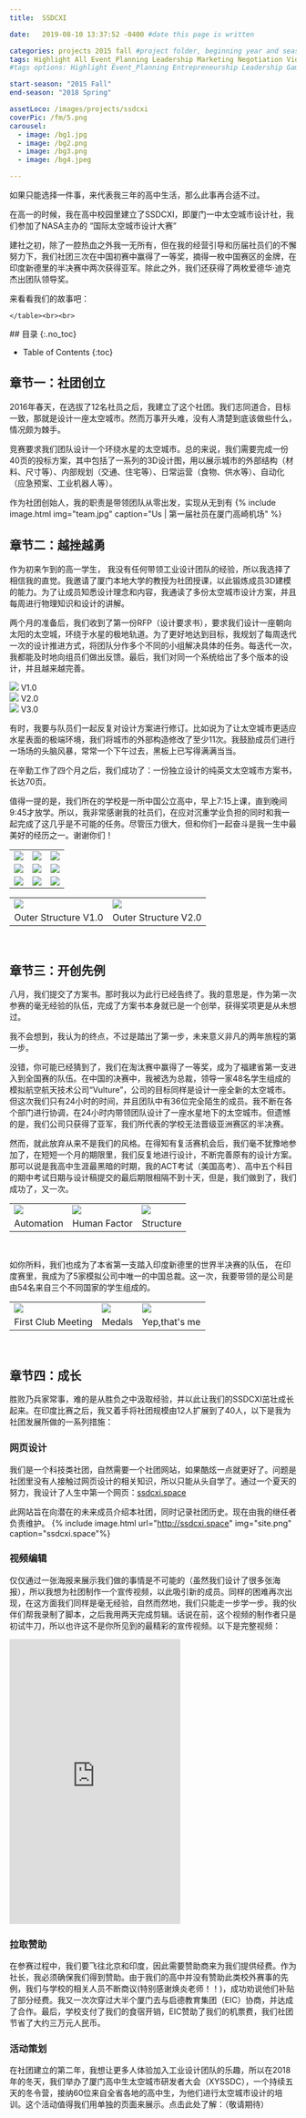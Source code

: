 ```yaml
---
title:  SSDCXI

date:   2019-08-10 13:37:52 -0400 #date this page is written

categories: projects 2015 fall #project folder, beginning year and season
tags: Highlight All Event_Planning Leadership Marketing Negotiation Video_Editing Web_Design
#tags options: Highlight Event_Planning Entrepreneurship Leadership Game_Design Marketing Negotiation Video_Editing Web_Design

start-season: "2015 Fall"
end-season: "2018 Spring"

assetLoco: /images/projects/ssdcxi
coverPic: /fm/5.png
carousel:
  - image: /bg1.jpg
  - image: /bg2.png
  - image: /bg3.png
  - image: /bg4.jpeg

---
```




如果只能选择一件事，来代表我三年的高中生活，那么此事再合适不过。

在高一的时候，我在高中校园里建立了SSDCXI，即厦门一中太空城市设计社，我们参加了NASA主办的 “国际太空城市设计大赛”

建社之初，除了一腔热血之外我一无所有，但在我的经营引导和历届社员们的不懈努力下，我们社团三次在中国初赛中赢得了一等奖，摘得一枚中国赛区的金牌，在印度新德里的半决赛中两次获得亚军。除此之外，我们还获得了两枚爱德华·迪克杰出团队领导奖。

来看看我们的故事吧：
<!--break-->

<p>
    <table class="text-center">
        <tr>
            <td><a href="/images/projects/ssdcxi/fm/1-min.jpg"> <img src="/images/projects/ssdcxi/fm/1-min.jpg" class="w-100"></a></td>
            <td><a href="/images/projects/ssdcxi/fm/2-min.jpg"> <img src="/images/projects/ssdcxi/fm/2-min.jpg" class="w-100"></a></td>
            <td><a href="/images/projects/ssdcxi/fm/3-min.jpg"> <img src="/images/projects/ssdcxi/fm/3-min.jpg" class="w-100"></a></td>
        </tr>
        <tr>
            <td><a href="/images/projects/ssdcxi/fm/4-min.jpg"> <img src="/images/projects/ssdcxi/fm/4-min.jpg" class="w-100"></a></td>
            <td><a href="/images/projects/ssdcxi/fm/5.png"> <img src="/images/projects/ssdcxi/fm/5.png" class="w-100"></a></td>
            <td><a href="/images/projects/ssdcxi/fm/6-min.jpg"> <img src="/images/projects/ssdcxi/fm/6-min.jpg" class="w-100"></a></td>
        </tr>
        <tr>
            <td><a href="/images/projects/ssdcxi/fm/7-min.jpg"> <img src="/images/projects/ssdcxi/fm/7-min.jpg" class="w-100"></a></td>
            <td><a href="/images/projects/ssdcxi/fm/8-min.jpg"> <img src="/images/projects/ssdcxi/fm/8-min.jpg" class="w-100"></a></td>
            <td><a href="/images/projects/ssdcxi/fm/9-min.jpg"> <img src="/images/projects/ssdcxi/fm/9-min.jpg" class="w-100"></a></td>
        </tr>

    </table><br><br>
</p>
## 目录
{:.no_toc}

* Table of Contents
{:toc}

## 章节一：社团创立

2016年春天，在选拔了12名社员之后，我建立了这个社团。我们志同道合，目标一致，那就是设计一座太空城市。然而万事开头难，没有人清楚到底该做些什么，情况颇为棘手。

竞赛要求我们团队设计一个环绕水星的太空城市。总的来说，我们需要完成一份40页的投标方案，其中包括了一系列的3D设计图，用以展示城市的外部结构（材料、尺寸等）、内部规划（交通、住宅等）、日常运营（食物、供水等）、自动化（应急预案、工业机器人等）。

作为社团创始人，我的职责是带领团队从零出发，实现从无到有
{% include image.html img="team.jpg" caption="Us | 第一届社员在厦门高崎机场" %}

## 章节二：越挫越勇

作为初来乍到的高一学生， 我没有任何带领工业设计团队的经验，所以我选择了相信我的直觉。我邀请了厦门本地大学的教授为社团授课，以此锻炼成员3D建模的能力。为了让成员知悉设计理念和内容，我通读了多份太空城市设计方案，并且每周进行物理知识和设计的讲解。

两个月的准备后，我们收到了第一份RFP（设计要求书），要求我们设计一座朝向太阳的太空城，环绕于水星的极地轨道。为了更好地达到目标，我规划了每周迭代一次的设计推进方式，将团队分作多个不同的小组解决具体的任务。每迭代一次，我都能及时地向组员们做出反馈。最后，我们对同一个系统给出了多个版本的设计，并且越来越完善。

<div class="row text-center">
    <div class="col-4">
        <a href="/images/projects/ssdcxi/overall1.JPG"> <img src="/images/projects/ssdcxi/overall1.JPG" class="w-100"></a>
        V1.0
    </div>
    <div class="col-4">
        <a href="/images/projects/ssdcxi/overall2.png"> <img src="/images/projects/ssdcxi/overall2.png" class="w-100"></a>
        V2.0
    </div>
    <div class="col-4">
        <a href="/images/projects/ssdcxi/overall3.jpg"> <img src="/images/projects/ssdcxi/overall3.jpg" class="w-100"></a>
        V3.0
    </div>
</div>

有时，我要与队员们一起反复对设计方案进行修订。比如说为了让太空城市更适应水星表面的极端环境，我们将城市的外部构造修改了至少11次。我鼓励成员们进行一场场的头脑风暴，常常一个下午过去，黑板上已写得满满当当。

在辛勤工作了四个月之后，我们成功了：一份独立设计的纯英文太空城市方案书，长达70页。

值得一提的是，我们所在的学校是一所中国公立高中，早上7:15上课，直到晚间9:45才放学。所以，我非常感谢我的社员们，在应对沉重学业负担的同时和我一起完成了这几乎是不可能的任务。尽管压力很大，但和你们一起奋斗是我一生中最美好的经历之一。谢谢你们！

<table class="text-center">
    <tr>
        <td><a href="/images/projects/ssdcxi/old.png"> <img src="/images/projects/ssdcxi/old.png" class="w-100"></a></td>
        <td><a href="/images/projects/ssdcxi/new.png"> <img src="/images/projects/ssdcxi/new.png" class="w-75"></a></td>
    </tr>
    <tr><td>Outer Structure V1.0</td><td>Outer Structure V2.0</td></tr>
</table><br>

## 章节三：开创先例

八月，我们提交了方案书。那时我以为此行已经告终了。我的意思是，作为第一次参赛的毫无经验的队伍，完成了方案书本身就已是一个创举，获得奖项更是从未想过。

我不会想到，我认为的终点，不过是踏出了第一步，未来意义非凡的两年旅程的第一步。

没错，你可能已经猜到了，我们在淘汰赛中赢得了一等奖，成为了福建省第一支进入到全国赛的队伍。在中国的决赛中，我被选为总裁，领导一家48名学生组成的模拟航空航天技术公司“Vulture”，公司的目标同样是设计一座全新的太空城市。但这次我们只有24小时的时间，并且团队中有36位完全陌生的成员。我不断在各个部门进行协调，在24小时内带领团队设计了一座水星地下的太空城市。但遗憾的是，我们公司只获得了亚军，我们所代表的学校无法晋级亚洲赛区的半决赛。

然而，就此放弃从来不是我们的风格。在得知有复活赛机会后，我们毫不犹豫地参加了，在短短一个月的期限里，我们反复地进行设计，不断完善原有的设计方案。那可以说是我高中生涯最黑暗的时期，我的ACT考试（美国高考）、高中五个科目的期中考试日期与设计稿提交的最后期限相隔不到十天，但是，我们做到了，我们成功了，又一次。

<table class="text-center">
    <tr>
        <td><a href="/images/projects/ssdcxi/robo2.png"> <img src="/images/projects/ssdcxi/robo2.png" class="w-100"></a></td>
        <td><a href="/images/projects/ssdcxi/HF.png"> <img src="/images/projects/ssdcxi/HF.png" class="w-100"></a></td>
        <td><a href="/images/projects/ssdcxi/structure.png"> <img src="/images/projects/ssdcxi/structure.png" class="w-100"></a></td>
    </tr>
    <tr><td>Automation</td><td>Human Factor</td><td>Structure</td></tr>
</table><br>

如你所料，我们也成为了本省第一支踏入印度新德里的世界半决赛的队伍， 在印度赛里，我成为了5家模拟公司中唯一的中国总裁。这一次，我要带领的是公司是由54名来自三个不同国家的学生组成的。

<table class="text-center">
    <tr>
        <td><a href="/images/projects/ssdcxi/800 (1).jpeg"> <img src="/images/projects/ssdcxi/800 (1).jpeg" class="w-100"></a></td>
        <td><a href="/images/projects/ssdcxi/0412_1.jpg"> <img src="/images/projects/ssdcxi/0412_1.jpg" class="w-100"></a></td>
        <td><a href="/images/projects/ssdcxi/IMG_0816.JPG"> <img src="/images/projects/ssdcxi/IMG_0816.JPG" class="w-100"></a></td>
    </tr>
    <tr><td>First Club Meeting</td><td>Medals</td><td>Yep,that's me</td></tr>
</table><br>

## 章节四：成长

胜败乃兵家常事，难的是从胜负之中汲取经验，并以此让我们的SSDCXI茁壮成长起来。在印度比赛之后，我又着手将社团规模由12人扩展到了40人，以下是我为社团发展所做的一系列措施：

### 网页设计

我们是一个科技类社团，自然需要一个社团网站，如果酷炫一点就更好了。问题是社团里没有人接触过网页设计的相关知识，所以只能从头自学了。通过一个夏天的努力，我设计了人生中第一个网页：[ssdcxi.space](http://ssdcxi.space)


此网站旨在向潜在的未来成员介绍本社团，同时记录社团历史。现在由我的继任者负责维护。
{% include image.html url="http://ssdcxi.space" img="site.png" caption="ssdcxi.space"%}


### 视频编辑

仅仅通过一张海报来展示我们做的事情是不可能的（虽然我们设计了很多张海报），所以我想为社团制作一个宣传视频，以此吸引新的成员。同样的困难再次出现，在这方面我们同样是毫无经验，自然而然地，我们只能走一步学一步。我的伙伴们帮我录制了脚本，之后我用两天完成剪辑。话说在前，这个视频的制作者只是初试牛刀，所以也许这不是你所见到的最精彩的宣传视频。以下是完整视频：

<iframe class="w-100" src="http://player.bilibili.com/player.html?aid=53790012&amp;cid=94089671&amp;page=1" scrolling="no" border="0" framespacing="0" allowfullscreen="true" height="500px" frameborder="no"> </iframe><br/>



### 拉取赞助
在参赛过程中，我们要飞往北京和印度，因此需要赞助商来为我们提供经费。作为社长，我必须确保我们得到赞助。由于我们的高中并没有赞助此类校外赛事的先例，我们与学校的相关人员不断商议(特别感谢焕炎老师！！)，成功劝说他们补贴了部分经费。我又一次次穿过大半个厦门去与启德教育集团（EIC）协商，并达成了合作。最后，学校支付了我们的食宿开销，EIC赞助了我们的机票费，我们社团节省了大约三万元人民币。


### 活动策划

在社团建立的第二年，我想让更多人体验加入工业设计团队的乐趣，所以在2018年的冬天，我们举办了厦门高中生太空城市研发者大会（XYSSDC），一个持续五天的冬令营，接纳60位来自全省各地的高中生，为他们进行太空城市设计的培训。这个活动值得我们用单独的页面来展示。点击此处了解：（敬请期待）
